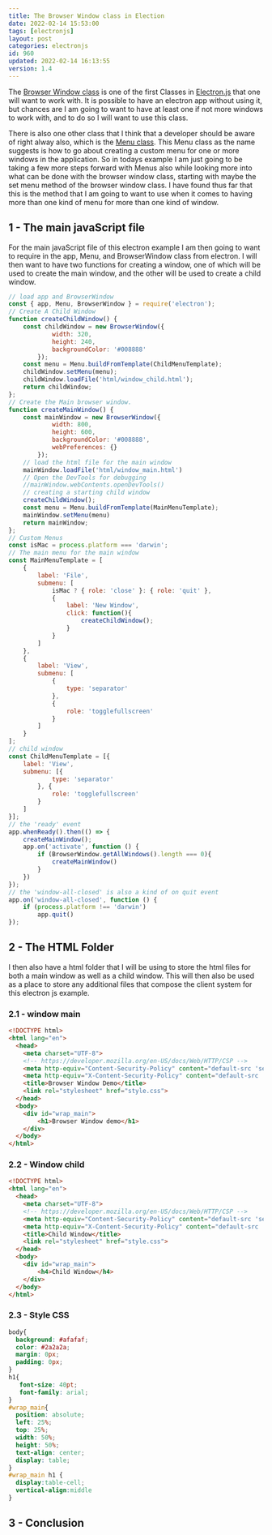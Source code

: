```yaml
---
title: The Browser Window class in Election
date: 2022-02-14 15:53:00
tags: [electronjs]
layout: post
categories: electronjs
id: 960
updated: 2022-02-14 16:13:55
version: 1.4
---
```


The [Browser Window class](https://www.electronjs.org/docs/latest/api/browser-window) is one of the first Classes in [Electron.js](https://en.wikipedia.org/wiki/Electron_%28software_framework%29) that one will want to work with. It is possible to have an electron app without using it, but chances are I am going to want to have at least one if not more windows to work with, and to do so I will want to use this class. 

There is also one other class that I think that a developer should be aware of right alway also, which is the [Menu class](https://www.electronjs.org/docs/latest/api/menu). This Menu class as the name suggests is how to go about creating a custom menu for one or more windows in the application. So in todays example I am just going to be taking a few more steps forward with Menus also while looking more into what can be done with the browser window class, starting with maybe the set menu method of the browser window class. I have found thus far that this is the method that I am going to want to use when it comes to having more than one kind of menu for more than one kind of window.

<!-- more -->

## 1 - The main javaScript file

For the main javaScript file of this electron example I am then going to want to require in the app, Menu, and BrowserWindow class from electron. I will then want to have two functions for creating a window, one of which will be used to create the main window, and the other will be used to create a child window.

```js
// load app and BrowserWindow
const { app, Menu, BrowserWindow } = require('electron');
// Create A Child Window
function createChildWindow() {
    const childWindow = new BrowserWindow({
            width: 320,
            height: 240,
            backgroundColor: '#008888'
        });
    const menu = Menu.buildFromTemplate(ChildMenuTemplate);
    childWindow.setMenu(menu);
    childWindow.loadFile('html/window_child.html');
    return childWindow;
};
// Create the Main browser window.
function createMainWindow() {
    const mainWindow = new BrowserWindow({
            width: 800,
            height: 600,
            backgroundColor: '#008888',
            webPreferences: {}
        });
    // load the html file for the main window
    mainWindow.loadFile('html/window_main.html')
    // Open the DevTools for debugging
    //mainWindow.webContents.openDevTools()
    // creating a starting child window
    createChildWindow();
    const menu = Menu.buildFromTemplate(MainMenuTemplate);
    mainWindow.setMenu(menu)
    return mainWindow;
};
// Custom Menus
const isMac = process.platform === 'darwin';
// The main menu for the main window
const MainMenuTemplate = [
    {
        label: 'File',
        submenu: [
            isMac ? { role: 'close' }: { role: 'quit' },
            {
                label: 'New Window',
                click: function(){
                    createChildWindow();
                }
            }
        ]
    },
    {
        label: 'View',
        submenu: [
            {
                type: 'separator'
            },
            {
                role: 'togglefullscreen'
            }
        ]
    }
];
// child window
const ChildMenuTemplate = [{
    label: 'View',
    submenu: [{
            type: 'separator'
        }, {
            role: 'togglefullscreen'
        }
    ]
}];
// the 'ready' event
app.whenReady().then(() => {
    createMainWindow();
    app.on('activate', function () {
        if (BrowserWindow.getAllWindows().length === 0){
            createMainWindow()
        }
    })
});
// the 'window-all-closed' is also a kind of on quit event
app.on('window-all-closed', function () {
    if (process.platform !== 'darwin')
        app.quit()
});
```

## 2 - The HTML Folder

I then also have a html folder that I will be using to store the html files for both a main window as well as a child window. This will then also be used as a place to store any additional files that compose the client system for this electron js example.

### 2.1 - window main

```html
<!DOCTYPE html>
<html lang="en">
  <head>
    <meta charset="UTF-8">
    <!-- https://developer.mozilla.org/en-US/docs/Web/HTTP/CSP -->
    <meta http-equiv="Content-Security-Policy" content="default-src 'self'; script-src 'self'">
    <meta http-equiv="X-Content-Security-Policy" content="default-src 'self'; script-src 'self'">
    <title>Browser Window Demo</title>
    <link rel="stylesheet" href="style.css">
  </head>
  <body>
    <div id="wrap_main">
        <h1>Browser Window demo</h1>
    </div>
  </body>
</html>
```

### 2.2 - Window child

```html
<!DOCTYPE html>
<html lang="en">
  <head>
    <meta charset="UTF-8">
    <!-- https://developer.mozilla.org/en-US/docs/Web/HTTP/CSP -->
    <meta http-equiv="Content-Security-Policy" content="default-src 'self'; script-src 'self'">
    <meta http-equiv="X-Content-Security-Policy" content="default-src 'self'; script-src 'self'">
    <title>Child Window</title>
    <link rel="stylesheet" href="style.css">
  </head>
  <body>
    <div id="wrap_main">
        <h4>Child Window</h4>
    </div>
  </body>
</html>
```

### 2.3 - Style CSS

```css
body{
  background: #afafaf;
  color: #2a2a2a;
  margin: 0px;
  padding: 0px;
}
h1{
   font-size: 40pt;
   font-family: arial;
}
#wrap_main{
  position: absolute;
  left: 25%;
  top: 25%;
  width: 50%;
  height: 50%;
  text-align: center; 
  display: table;
}
#wrap_main h1 {
  display:table-cell;
  vertical-align:middle
}
```

## 3 - Conclusion

